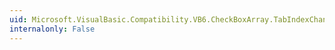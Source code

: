 ```yaml
---
uid: Microsoft.VisualBasic.Compatibility.VB6.CheckBoxArray.TabIndexChanged
internalonly: False
---
```

